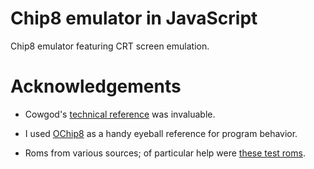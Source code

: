 # Chip8 emulator in JavaScript

Chip8 emulator featuring CRT screen emulation.

# Acknowledgements

- Cowgod's [technical reference][chip-ref] was invaluable.

- I used [OChip8][] as a handy eyeball reference for program behavior.

- Roms from various sources; of particular help were
  [these test roms][aaa].

[Ochip8]: http://ochip8.com/
[chip-ref]: http://devernay.free.fr/hacks/chip8/C8TECH10.HTM
[aaa]: http://members.chello.nl/~s.morsink/
